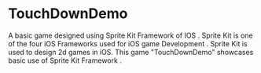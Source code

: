# TouchDownDemo
A basic game designed using Sprite Kit Framework of IOS . 
Sprite Kit is one of the four iOS Frameworks used for iOS game Development .
Sprite Kit is used to design 2d games in iOS.
This game "TouchDownDemo" showcases basic use of Sprite Kit Framework .
